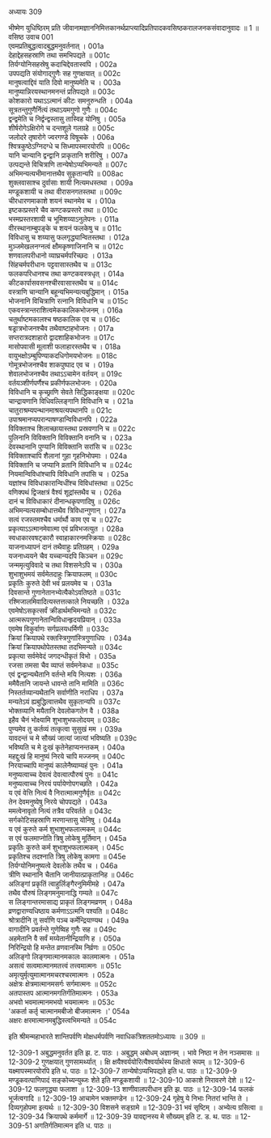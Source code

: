 अध्यायः 309

भीष्मेण युधिष्ठिरम् प्रति जीवानामज्ञाननिमित्तकानर्थप्राप्त्यादिप्रतिपादकवसिष्ठकरालजनकसंवादानुवादः ॥ 1 ॥
वसिष्ठ उवाच 	001  
एवमप्रतिबुद्धत्वादबुद्धमनुवर्तनात् ।	001a  
देहाद्देहसहस्राणि तथा समभिपद्यते ॥	001c  
तिर्यग्योनिसहस्रेषु कदाचिद्देवतास्वपि ।	002a  
उपपद्यति संयोगाद्गुणैः सह गुणक्षयात् ॥	002c  
मानुषत्वाद्दिवं याति दिवो मानुष्यमेति च ।	003a  
मानुष्यान्निरयस्थानमनन्तं प्रतिपद्यते ॥	003c  
कोशकारो यथाऽऽत्मानं कीटः समनुरुन्धति ।	004a  
सूत्रतन्तुगुणैर्नित्यं तथाऽयमगुणो गुणैः ॥	004c  
द्वन्द्वमेति च निर्द्वन्द्वस्तासु तास्विह योनिषु ।	005a  
शीर्षरोगेऽक्षिरोगे च दन्तशूले गलग्रहे ॥	005c  
जलोदरे तृषारोगे ज्वरगण्डे विषूचके ।	006a  
श्वित्रकुष्ठेऽग्निदग्धे च सिध्मापस्मारयोरपि ॥	006c  
यानि चान्यानि द्वन्द्वानि प्राकृतानि शरीरिषु ।	007a  
उत्पद्यन्ते विचित्राणि तान्येषोऽप्यभिमन्यते ॥	007c  
अभिमन्यत्यभीमानात्तथैव सुकृतान्यपि ॥	008ac  
शुक्लवासाश्च दुर्वासाः शायी नित्यमधस्तथा ।	009a  
मण्डूकशायी च तथा वीरासनगतस्तथा ॥	009c  
चीरधारणमाकाशे शयनं स्थानमेव च ।	010a  
इष्टकाप्रस्तरे चैव कण्टकप्रस्तरे तथा ॥	010c  
भस्मप्रस्तरशायी च भूमिशय्याऽनुलेपनः ।	011a  
वीरस्थानाम्बुपङ्के च शयनं फलकेषु च ॥	011c  
विविधासु च शय्यासु फलगृद्ध्यान्वितस्तथा ।	012a  
मुञ्जमेखलनग्नत्वं क्षौमकृष्णाजिनानि च ॥	012c  
शणवालपरीधानो व्याघ्रचर्मपरिच्छदः ।	013a  
सिंहचर्मपरीधानः पट्टवासास्तथैव च ॥	013c  
फलकपरिधानश्च तथा कण्टकवस्त्रधृत् ।	014a  
कीटकार्पासवसनश्चीरवासास्तथैव च ॥	014c  
वस्त्राणि चान्यानि बहून्यभिमन्यत्यबुद्धिमान् ।	015a  
भोजनानि विचित्राणि रत्नानि विविधानि च ॥	015c  
एकवस्त्रान्तराशित्वमेककालिकभोजनम् ।	016a  
चतुर्थाष्टमकालश्च षष्ठकालिक एव च ॥	016c  
षड्रात्रभोजनश्चैव तथैवाष्टाहभोजनः ।	017a  
सप्तरात्रदशाहारो द्वादशाहिकभोजनः ॥	017c  
मासोपवासी मूलाशी फलाहारस्तथैव च ।	018a  
वायुभक्षोऽम्बुपिण्याकदधिगोमयभोजनः ॥	018c  
गोमूत्रभोजनश्चैव शाकपुष्पाद एव च ।	019a  
शेवालभोजनश्चैव तथाऽऽचामेन वर्तयन् ॥	019c  
वर्तयञ्शीर्णपर्णैश्च प्रकीर्णफलभोजनः ।	020a  
विविधानि च कृच्छ्राणि सेवते सिद्धिकाङ्क्षया ॥	020c  
चान्द्रायणानि विधिवल्लिङ्गानि विविधानि च ।	021a  
चातुराश्रम्यपन्थानमाश्रयत्यपथानपि ॥	021c  
उपाश्रमानप्यपरान्पाषण्डान्विविधानपि ।	022a  
विविक्ताश्च शिलाच्छायास्तथा प्रस्रवणानि च ॥	022c  
पुलिनानि विविक्तानि विविक्तानि वनानि च ।	023a  
देवस्थानानि पुण्यानि विविक्तानि सरांसि च ॥	023c  
विविक्ताश्चापि शैलानां गुहा गृहनिभोपमाः ।	024a  
विविक्तानि च जप्यानि व्रतानि विविधानि च ॥	024c  
नियमान्विविधांश्चापि विविधानि तपांसि च ।	025a  
यज्ञांश्च विविधाकारान्विधींश्च विविधांस्तथा ॥	025c  
वणिक्पथं द्विजक्षत्रं वैश्यं शूद्रांस्तथैव च ।	026a  
दानं च विविधाकारं दीनान्धकृपणादिषु ॥	026c  
अभिमन्यत्यसम्बोधात्तथैव त्रिविधान्गुणान् ।	027a  
सत्वं रजस्तमश्चैव धर्मार्थौ काम एव च ॥	027c  
प्रकृत्याऽऽत्मानमेवात्मा एवं प्रविभजत्युत ।	028a  
स्वधाकारवषट्कारौ स्वाहाकारनमस्क्रियाः ॥	028c  
याजनाध्यापनं दानं तथैवाहुः प्रतिग्रहम् ।	029a  
यजनाध्ययने चैव यच्चान्यदपि किञ्चन ॥	029c  
जन्ममृत्युविवादे च तथा विशसनेऽपि च ।	030a  
शुभाशुभमयं सर्वमेतदाहुः क्रियाफलम् ॥	030c  
प्रकृतिः कुरुते देवी भवं प्रलयमेव च ।	031a  
दिवसान्ते गुणानेतानभ्येत्यैकोऽवतिष्ठते ॥	031c  
रश्मिजालमिवादित्यस्तत्तत्काले नियच्छति ।	032a  
एवमेषोऽसकृत्सर्वं क्रीडार्थमभिमन्यते ॥	032c  
आत्मरूपगुणानेतान्विविधान्हृदयप्रियान् ।	033a  
एवमेष विकुर्वाणः सर्गप्रलयधर्मिणी ॥	033c  
क्रियां क्रियापथे रक्तस्त्रिगुणांस्त्रिगुणाधिपः ।	034a  
क्रियां क्रियापथोपेतस्तथा तदभिमन्यते ॥	034c  
प्रकृत्या सर्वमेवेदं जगदन्धीकृतं विभो ।	035a  
रजसा तमसा चैव व्याप्तं सर्वमनेकधा ॥	035c  
एवं द्वन्द्वान्यथैतानि वर्तन्ते मयि नित्यशः ।	036a  
ममैवैतानि जायन्ते धावन्ते तानि मामिति ॥	036c  
निस्तर्तव्यान्यथैतानि सर्वाणीति नराधिप ।	037a  
मन्यतेऽयं ह्यबुद्धित्वात्तथैव सुकृतान्यपि ॥	037c  
भोक्तव्यानि मयैतानि देवलोकगतेन वै ।	038a  
इहैव चैनं भोक्ष्यामि शुभाशुभफलोदयम् ॥	038c  
पुण्यमेव तु कर्तव्यं तत्कृत्वा सुसुखं मम ।	039a  
यावदन्तं च मे सौख्यं जात्यां जात्यां भविष्यति ॥	039c  
भविष्यति च मे दुःखं कृतेनेहाप्यनन्तकम् ।	040a  
महद्दुःखं हि मानुष्यं निरये चापि मज्जनम् ॥	040c  
निरयाच्चापि मानुष्यं कालेनैष्याम्यहं पुनः ।	041a  
मनुष्यत्वाच्च देवत्वं देवत्वात्पौरुषं पुनः ॥	041c  
मनुष्यत्वाच्च निरयं पर्यायेणोपगच्छति ।	042a  
य एवं वेत्ति नित्यं वै निरात्मात्मगुणैर्वृतः ॥	042c  
तेन देवमनुष्येषु निरये चोपपद्यते ।	043a  
ममत्वेनावृतो नित्यं तत्रैव परिवर्तते ॥	043c  
सर्गकोटिसहस्राणि मरणान्तासु योनिषु ।	044a  
य एवं कुरुते कर्म शुभाशुभफलात्मकम् ॥	044c  
स एवं फलमाप्नोति त्रिषु लोकेषु मूर्तिमान् ।	045a  
प्रकृतिः कुरुते कर्म शुभाशुभफलात्मकम् ।	045c  
प्रकृतिश्च तदश्नाति त्रिषु लोकेषु कामगा ॥	045e  
तिर्यग्योनिमनुष्यत्वे देवलोके तथैव च ।	046a  
त्रीणि स्थानानि चैतानि जानीयात्प्राकृतानिह ॥	046c  
अलिङ्गां प्रकृतिं त्वाहुर्लिङ्गैरनुमिमीमहे ।	047a  
तथैव पौरुषं लिङ्गमनुमानाद्धि गम्यते ॥	047c  
स लिङ्गान्तरमासाद्य प्राकृतं लिङ्गमव्रणम् ।	048a  
व्रणद्वाराण्यधिष्ठाय कर्मणाऽऽत्मनि पश्यति ॥	048c  
श्रोत्रादीनि तु सर्वाणि पञ्च कर्मेन्द्रियाण्यथ ।	049a  
वागादीनि प्रवर्तन्ते गुणेष्विह गुणैः सह ॥	049c  
अहमेतानि वै सर्वं मय्येतानीन्द्रियाणि ह ।	050a  
निरिन्द्रियो हि मन्तेत व्रणवानस्मि निर्व्रणः ॥	050c  
अलिङ्गो लिङ्गमात्मानमकालः कालमात्मनः ।	051a  
असत्वं सत्वमात्मानमतत्त्वं तत्त्वमात्मनः ॥	051c  
अमृत्युर्मृत्युमात्मानमचरश्चरमात्मनः ।	052a  
अक्षेत्रः क्षेत्रमात्मानमसर्गः सर्गमात्मनः ॥	052c  
अतपास्तप आत्मानमगतिर्गतिमात्मनः ।	053a  
अभवो भवमात्मानमभयो भयमात्मनः ॥	053c  
'अकर्ता कर्तृ चात्मानमबीजो बीजमात्मनः ।'	054a  
अक्षरः क्षरमात्मानमबुद्धिस्त्वभिमन्यते ॥ 	054c  

इति श्रीमन्महाभारते शान्तिपर्वणि मोक्षधर्मपर्वणि नवाधिकत्रिशततमोऽध्यायः ॥ 309 ॥

12-309-1 अबुद्धमनुवर्तत इति झ. ट. पाठः । अबुद्धम् अबोधम् अज्ञानम् । भावे निष्ठा न तेन नञ्समासः ॥ 12-309-2 गुणक्षयात् गुणसामर्थ्यात् । क्षि क्षयैश्वर्ययोरित्यैश्वर्यार्थस्य क्षिधातो रूपम् ॥ 12-309-6 यक्ष्मापस्मारयोरपि इति ध. पाठः ॥ 12-309-7 तान्येषोऽप्यभिपद्यते इति ध. पाठः ॥ 12-309-9 मण्डूकवत्पाणिपादं सङ्कोच्यन्युब्जः शेते इति मण्डूकशायी ॥ 12-309-10 आकाशे निरावरणे देशे ॥ 12-309-12 फलगृद्ध्या फलाशा ॥ 12-309-13 शाणीवालपरीधान इति झ. पाठः ॥ 12-309-14 फलकं भूर्जत्वगादि ॥ 12-309-19 आचामेन भक्तमण्डेन ॥ 12-309-24 गृहेषु ये निभाः नितरां भान्ति ते । दिव्यगृहोपमा इत्यर्थः ॥ 12-309-30 विशसने सङ्ग्रामे ॥ 12-309-31 भवं सृष्टिम् । अभ्येत्य ग्रसित्वा ॥ 12-309-34 क्रियापथे कर्ममार्गे ॥ 12-309-39 यावद्दानस्य मे सौख्यम् इति ट. ड. थ. पाठः ॥ 12-309-51 अगतिर्गतिमात्मन इति ध. पाठः ॥
